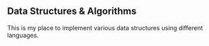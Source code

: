 Data Structures & Algorithms
----------------------------

This is my place to implement various data structures using different languages.
